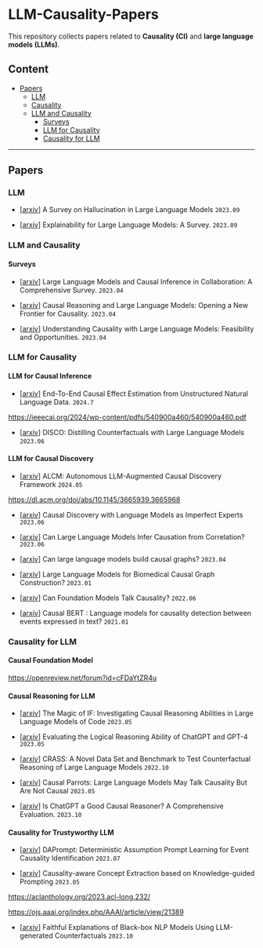 # LLM-Causality-Papers

This repository collects papers related to  **Causality (CI)** and **large language models (LLMs)**.

   
## Content
  
- [Papers](#papers)
  - [LLM](#llm)
  - [Causality](#ci)
  - [LLM and Causality](#llm-and-ci)
    - [Surveys](#surveys)
    - [LLM for Causality](#llm4ci)
    - [Causality for LLM](#ci4llm)

---

##  Papers

### LLM

- \[[arxiv](https://arxiv.org/pdf/2309.01219)\] A Survey on Hallucination in Large Language Models
`2023.09`

- \[[arxiv](https://arxiv.org/abs/2309.01029)\] Explainability for Large Language Models: A Survey. `2023.09`

### LLM and Causality

#### Surveys

- \[[arxiv](https://arxiv.org/abs/2403.09606)\] Large Language Models and Causal Inference in Collaboration: A Comprehensive Survey. `2023.04`

- \[[arxiv](https://arxiv.org/abs/2305.00050)\] Causal Reasoning and Large Language Models: Opening a New Frontier for Causality. `2023.04`

- \[[arxiv](https://arxiv.org/abs/2304.05524)\] Understanding Causality with Large Language Models: Feasibility and Opportunities. `2023.04`


### LLM for Causality

#### LLM for Causal Inference

- \[[arxiv](https://arxiv.org/abs/2407.07018)\] End-To-End Causal Effect Estimation from Unstructured Natural Language Data. `2024.7`

https://ieeecai.org/2024/wp-content/pdfs/540900a460/540900a460.pdf

- \[[arxiv](https://arxiv.org/abs/2212.10534)\] DISCO: Distilling Counterfactuals with Large Language Models `2023.06`


#### LLM for Causal Discovery

- \[[arxiv](https://arxiv.org/abs/2405.01744)\] ALCM: Autonomous LLM-Augmented Causal Discovery Framework `2024.05`

https://dl.acm.org/doi/abs/10.1145/3665939.3665968

- \[[arxiv](https://arxiv.org/abs/2307.02390)\] Causal Discovery with Language Models as Imperfect Experts `2023.06`

- \[[arxiv](https://arxiv.org/abs/2306.05836)\] Can Large Language Models Infer Causation from Correlation? `2023.06`

- \[[arxiv](https://arxiv.org/abs/2303.05279)\] Can large language models build causal graphs? `2023.04`

- \[[arxiv](https://arxiv.org/abs/2301.12473)\] Large Language Models for Biomedical Causal Graph Construction? `2023.01`

- \[[arxiv](https://arxiv.org/abs/2206.10591)\] Can Foundation Models Talk Causality? `2022.06`

- \[[arxiv](https://arxiv.org/abs/2012.05453)\] Causal BERT : Language models for causality detection between events expressed in text? `2021.01`


### Causality for LLM


#### Causal Foundation Model

https://openreview.net/forum?id=cFDaYtZR4u

#### Causal Reasoning for LLM

- \[[arxiv](https://arxiv.org/abs/2305.19213)\] The Magic of IF: Investigating Causal Reasoning Abilities in Large Language Models of Code `2023.05`

- \[[arxiv](https://arxiv.org/abs/2304.03439)\] Evaluating the Logical Reasoning Ability of ChatGPT and GPT-4 `2023.05`

- \[[arxiv](https://arxiv.org/abs/2112.11941)\] CRASS: A Novel Data Set and Benchmark to Test Counterfactual Reasoning of Large Language Models `2022.10`

- \[[arxiv](https://arxiv.org/abs/2308.13067)\] Causal Parrots: Large Language Models May Talk Causality But Are Not Causal `2023.05`

- \[[arxiv](https://arxiv.org/abs/2305.07375)\] Is ChatGPT a Good Causal Reasoner? A Comprehensive Evaluation. `2023.10`

#### Causality for Trustyworthy LLM

- \[[arxiv](https://arxiv.org/abs/2307.09813)\] DAPrompt: Deterministic Assumption Prompt Learning for Event Causality Identification `2023.07`

- \[[arxiv](https://arxiv.org/abs/2305.01876)\] Causality-aware Concept Extraction based on Knowledge-guided Prompting `2023.05`

https://aclanthology.org/2023.acl-long.232/

https://ojs.aaai.org/index.php/AAAI/article/view/21389

- \[[arxiv](https://arxiv.org/abs/2310.00603)\] Faithful Explanations of Black-box NLP Models Using LLM-generated Counterfactuals `2023.10`



